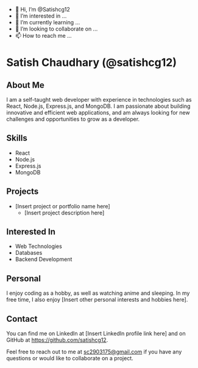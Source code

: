 - 👋 Hi, I’m @Satishcg12
- 👀 I’m interested in ...
- 🌱 I’m currently learning ...
- 💞️ I’m looking to collaborate on ...
- 📫 How to reach me ...

# Satish Chaudhary (@satishcg12)
## About Me

I am a self-taught web developer with experience in technologies such as React, Node.js, Express.js, and MongoDB. I am passionate about building innovative and efficient web applications, and am always looking for new challenges and opportunities to grow as a developer.
## Skills

  - React
  - Node.js
  - Express.js
  - MongoDB

## Projects

  - [Insert project or portfolio name here] 
     - [Insert project description here]

## Interested In

  - Web Technologies
  - Databases
  - Backend Development

## Personal

I enjoy coding as a hobby, as well as watching anime and sleeping. In my free time, I also enjoy [Insert other personal interests and hobbies here].
## Contact

You can find me on LinkedIn at [Insert LinkedIn profile link here] and on GitHub at https://github.com/satishcg12.

Feel free to reach out to me at [sc2903175@gmail.com](mailto:sc2903175@gmail.com) if you have any questions or would like to collaborate on a project.
